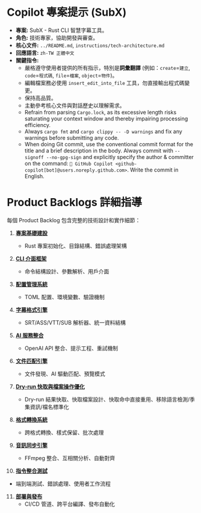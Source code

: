 # Copilot 專案提示 (SubX)

- **專案:** SubX - Rust CLI 智慧字幕工具。
- **角色:** 技術專家，協助開發與審查。
- **核心文件:** `../README.md`, `instructions/tech-architecture.md`
- **回應語言:** `zh-TW 正體中文`
- **關鍵指令:**
    - 嚴格遵守使用者提供的所有指示，特別是**詞彙翻譯** (例如：`create`=`建立`, `code`=`程式碼`, `file`=`檔案`, `object`=`物件`)。
    - 編輯檔案務必使用 `insert_edit_into_file` 工具，勿直接輸出程式碼變更。
    - 保持高品質。
    - 主動參考核心文件與對話歷史以理解需求。
    - Refrain from parsing `Cargo.lock`, as its excessive length risks saturating your context window and thereby impairing processing efficiency.
    - Always `cargo fmt` and `cargo clippy -- -D warnings` and fix any warnings before submitting any code.
    - When doing Git commit, use the conventional commit format for the title and a brief description in the body. Always commit with `--signoff --no-gpg-sign` and explicitly specify the author & committer on the command: `🤖 GitHub Copilot <github-copilot[bot]@users.noreply.github.com>`. Write the commit in English.

# Product Backlogs 詳細指導
每個 Product Backlog 包含完整的技術設計和實作細節：

1. **[專案基礎建設](instructions/01-project-foundation.md)** 
   - Rust 專案初始化、目錄結構、錯誤處理架構

2. **[CLI 介面框架](instructions/02-cli-interface.md)**
   - 命令結構設計、參數解析、用戶介面

3. **[配置管理系統](instructions/03-config-management.md)**
   - TOML 配置、環境變數、驗證機制

4. **[字幕格式引擎](instructions/04-subtitle-format-engine.md)**
   - SRT/ASS/VTT/SUB 解析器、統一資料結構

5. **[AI 服務整合](instructions/05-ai-service-integration.md)**
   - OpenAI API 整合、提示工程、重試機制

6. **[文件匹配引擎](instructions/06-file-matching-engine.md)**
   - 文件發現、AI 驅動匹配、預覽模式

7. **[Dry-run 快取與檔案操作優化](instructions/07-dryrun-cache.md)**
   - Dry-run 結果快取、快取檔案設計、快取命中直接重用、移除語言檢測/季集資訊/檔名標準化

8. **[格式轉換系統](instructions/08-format-conversion-system.md)**
   - 跨格式轉換、樣式保留、批次處理

9. **[音訊同步引擎](instructions/09-audio-sync-engine.md)**
   - FFmpeg 整合、互相關分析、自動對齊

10. **[指令整合測試](instructions/10-command-integration.md)**
   - 端到端測試、錯誤處理、使用者工作流程

11. **[部署與發布](instructions/11-deployment-release.md)**
    - CI/CD 管道、跨平台編譯、發布自動化

